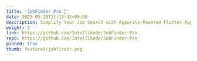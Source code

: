 ```yaml
---
title: 'JobFinder Pro 💼'
date: 2023-05-10T21:13:42+09:00
description: Simplify Your Job Search with Appwrite-Powered Flutter App
weight: 2
link: https://github.com/Intellikode/JobFinder-Pro
repo: https://github.com/Intellikode/JobFinder-Pro
pinned: true
thumb: feature3/jobfinder.png
---
```

